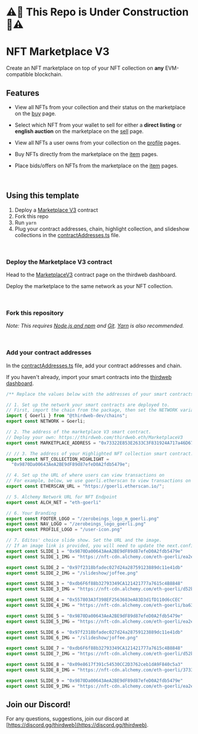 
# ⚠️🚧 This Repo is Under Construction 🚧⚠️ #

# NFT Marketplace V3

Create an NFT marketplace on top of your NFT collection on **any** EVM-compatible blockchain.

## Features

- View all NFTs from your collection and their status on the marketplace on the [buy](/pages/buy.tsx) page.

- Select which NFT from your wallet to sell for either a **direct listing** or **english auction** on the marketplace on the [sell](/pages/sell.tsx) page.

- View all NFTs a user owns from your collection on the [profile](/pages/profile/%5Baddress%5D.tsx) pages.

- Buy NFTs directly from the marketplace on the [item](/pages/token/%5BcontractAddress%5D/%5BtokenId%5D.tsx) pages.

- Place bids/offers on NFTs from the marketplace on the [item](/pages/token/%5BcontractAddress%5D/%5BtokenId%5D.tsx) pages.

<br/>

## Using this template

1. Deploy a [Marketplace V3](https://thirdweb.com/thirdweb.eth/MarketplaceV3) contract
2. Fork this repo
3. Run `yarn`
4. Plug your contract addresses, chain, highlight collection, and slideshow collections in the [contractAddresses.ts](/const/contractAddresses.ts) file.

<br/>

### Deploy the Marketplace V3 contract

Head to the [MarketplaceV3](https://thirdweb.com/thirdweb.eth/MarketplaceV3) contract page on the thirdweb dashboard.

Deploy the marketplace to the same network as your NFT collection.

<br/>

### Fork this repository

_Note: This requires [Node.js and npm](https://docs.npmjs.com/downloading-and-installing-node-js-and-npm) and [Git](https://git-scm.com/downloads). [Yarn](https://classic.yarnpkg.com/en/docs/install/#mac-stable) is also recommended._

<br/>

### Add your contract addresses

In the [contractAddresses.ts](/const/contractAddresses.ts) file, add your contract addresses and chain.

If you haven't already, import your smart contracts into the [thirdweb dashboard](https://thirdweb.com/dashboard).

```ts
/** Replace the values below with the addresses of your smart contracts. */

// 1. Set up the network your smart contracts are deployed to.
// First, import the chain from the package, then set the NETWORK variable to the chain.
import { Goerli } from "@thirdweb-dev/chains";
export const NETWORK = Goerli;

// 2. The address of the marketplace V3 smart contract.
// Deploy your own: https://thirdweb.com/thirdweb.eth/MarketplaceV3
export const MARKETPLACE_ADDRESS = "0x73322E853E2633C3F831924A717a46D67965312e";

// // 3. The address of your Highlighted NFT collection smart contract.
export const NFT_COLLECTION_HIGHLIGHT =
  "0x9870Da00643AeA2BE9dF89d87efeD0A2fdb5479e";

// 4. Set up the URL of where users can view transactions on
// For example, below, we use goerli.etherscan to view transactions on the goerli testnet.
export const ETHERSCAN_URL = "https://goerli.etherscan.io/";

// 5. Alchemy Network URL for NFT Endpoint
export const ALCH_NET = "eth-goerli"

// 6. Your Branding
export const FOOTER_LOGO = "/zerobeings_logo_m_goerli.png"
export const NAV_LOGO = "/zerobeings_logo_goerli.png"
export const PROFILE_LOGO = "/user-icon.png"

// 7. Editos' choice slide show. Set the URL and the image.
// If an image link is provided, you will need to update the next.config.js with the domain. An example is provided in the next.config.js file.
export const SLIDE_1 = "0x9870Da00643AeA2BE9dF89d87efeD0A2fdb5479e"
export const SLIDE_1_IMG = "https://nft-cdn.alchemy.com/eth-goerli/ea2e10829257be64d922f4b2b3be3712"

export const SLIDE_2 = "0x97f2318bfadec027d24a28759123889dc11e41db"
export const SLIDE_2_IMG = "/slideshow/joffee.png"

export const SLIDE_3 = "0xdb6F6f88b32793349CA121421777a7615c4B8848"
export const SLIDE_3_IMG = "https://nft-cdn.alchemy.com/eth-goerli/d52b21a446888459f210a0ab965e3f8b"

export const SLIDE_4 = "0x557803A3f398EF2563683eA83D3d1fD110d6cCEC"
export const SLIDE_4_IMG = "https://nft-cdn.alchemy.com/eth-goerli/ba632837db52828238c108de917ac2bb"

export const SLIDE_5 = "0x9870Da00643AeA2BE9dF89d87efeD0A2fdb5479e"
export const SLIDE_5_IMG = "https://nft-cdn.alchemy.com/eth-goerli/ea2e10829257be64d922f4b2b3be3712"

export const SLIDE_6 = "0x97f2318bfadec027d24a28759123889dc11e41db"
export const SLIDE_6_IMG = "/slideshow/joffee.png"

export const SLIDE_7 = "0xdb6F6f88b32793349CA121421777a7615c4B8848"
export const SLIDE_7_IMG = "https://nft-cdn.alchemy.com/eth-goerli/d52b21a446888459f210a0ab965e3f8b"

export const SLIDE_8 = "0x09e8617f391c54530CC2D3762ceb1dA9F840c5a3"
export const SLIDE_8_IMG = "https://nft-cdn.alchemy.com/eth-goerli/3733eb0db73c4f5fd3ab3048e0368820"

export const SLIDE_9 = "0x9870Da00643AeA2BE9dF89d87efeD0A2fdb5479e"
export const SLIDE_9_IMG = "https://nft-cdn.alchemy.com/eth-goerli/ea2e10829257be64d922f4b2b3be3712"
```

## Join our Discord!

For any questions, suggestions, join our discord at [https://discord.gg/thirdweb](https://discord.gg/thirdweb).
